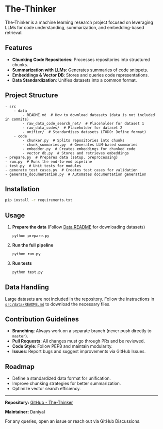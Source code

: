# The-Thinker

The-Thinker is a machine learning research project focused on leveraging LLMs for code understanding, summarization, and embedding-based retrieval.

## Features
- **Chunking Code Repositories**: Processes repositories into structured chunks.
- **Summarization with LLMs**: Generates summaries of code snippets.
- **Embeddings & Vector DB**: Stores and queries code representations.
- **Data Standardization**: Unifies datasets into a common format.

## Project Structure
```
- src
    - data
        - README.md  # How to download datasets (data is not included in commits)
        - raw_data_code_search_net/  # Placeholder for dataset 1
        - raw_data_codes/  # Placeholder for dataset 2
        - unifier/  # Standardizes datasets (TODO: Define format)
    - code
        - chunker.py  # Splits repositories into chunks
        - chunk_summaries.py  # Generates LLM-based summaries
        - embedder.py  # Creates embeddings for chunked code
        - vector_db.py  # Stores and retrieves embeddings
- prepare.py  # Prepares data (setup, preprocessing)
- run.py  # Runs the end-to-end pipeline
- test.py  # Unit tests for modules
- generate_test_cases.py  # Creates test cases for validation
- generate_documentation.py  # Automates documentation generation
```

## Installation
```sh
pip install -r requirements.txt
```

## Usage
1. **Prepare the data** (Follow [Data README](src/data/README.md) for downloading datasets)
   ```sh
   python prepare.py
   ```
2. **Run the full pipeline**
   ```sh
   python run.py
   ```
3. **Run tests**
   ```sh
   python test.py
   ```

## Data Handling
Large datasets are not included in the repository. Follow the instructions in [`src/data/README.md`](https://github.com/joshitaarora/The-Thinker/blob/main/src/data/README.md) to download the necessary files.

## Contribution Guidelines
- **Branching**: Always work on a separate branch (never push directly to `master`).
- **Pull Requests**: All changes must go through PRs and be reviewed.
- **Code Style**: Follow PEP8 and maintain modularity.
- **Issues**: Report bugs and suggest improvements via GitHub Issues.

## Roadmap
- Define a standardized data format for unification.
- Improve chunking strategies for better summarization.
- Optimize vector search efficiency.

---
**Repository:** [GitHub - The-Thinker](https://github.com/joshitaarora/The-Thinker)

**Maintainer:** Daniyal

For any queries, open an issue or reach out via GitHub Discussions.

